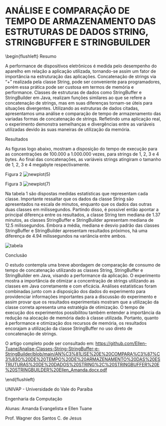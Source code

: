 # ANÁLISE E COMPARAÇÃO DE TEMPO DE ARMAZENAMENTO DAS ESTRUTURAS DE DADOS STRING, STRINGBUFFER E STRINGBUILDER

\begin{flushleft}
Resumo

A performance de dispositivos eletrônicos é medida pelo desempenho do aparelho em relação a aplicação utilizada, tornando-se assim um fator de importância na estruturação das aplicações. Concatenação de strings via “+” realizada pela classe String, pode ser conveniente para programadores, porém essa prática pode ser custosa em termos de memória e performance. Classes de estruturas de dados como StringBuffer e StringBuilder em Java, realizam funções similares ao que se refere a concatenação de strings, mas em suas diferenças tornam-se úteis para situações divergentes. Utilizando as estruturas de dados citadas, apresentamos uma análise e comparação de tempo de armazenamento das variadas formas de concatenação de strings. Refletindo uma aplicação real, o experimento demonstra semelhanças e divergências entre as variáveis utilizadas devido às suas maneiras de utilização da memória. 

Resultados

As figuras  logo abaixo, mostram a disposição do tempo de execução para as concentrações de 100.000 a 1.000.000 vezes, para strings de 1, 2, 3 e 4 bytes. Ao final das concatenações, as variáveis strings atingiram o tamanho de 1, 2, 3 e 4 megabyte respectivamente.

Figura 2
![newplot(5)](https://user-images.githubusercontent.com/75332447/186675536-b73ef919-8725-44c3-8acc-d90e91a94b43.png)

Figura 3
![newplot(7)](https://user-images.githubusercontent.com/75332447/186675425-56dfdcd9-b770-487c-a269-c979e5487413.png)

Na tabela 1 são dispostas medidas estatísticas que representam cada classe. Importante ressaltar que os dados da classe String são apresentados na escala de minutos, enquanto que os dados das outras duas classes em milissegundos. Partindo disso, é possível então apontar a principal diferença entre os resultados, a classe String tem mediana de 1.37 minutos, as classes StringBuffer e StringBuilder apresentam mediana de 12.5 milissegundos. Embora a média, mediana e desvio padrão das classes StringBuffer e StringBuilder apresentam resultados próximos, há uma diferença de 4.94 milissegundos na variância  entre ambos. 

![tabela](https://user-images.githubusercontent.com/75332447/186676900-903ab917-e2aa-4540-9300-8d33506e67c2.png)

Conclusão

O estudo contempla uma breve abordagem de comparação de consumo de tempo de concatenação utilizando as classes String, StringBuffer e StringBuilder em Java, visando a performance da aplicação. O experimento mostra a importância de otimizar a concentração de strings utilizando as classes em Java corretamente e com eficácia. Análises estatísticas foram combinadas junto com a disposição dos dados do experimento para providenciar informações importantes para a discussão do experimento e assim provar que os resultados experimentais mostram que a utilização da classe correta apresenta uma estratégia de otimização. O tempo de execução dos experimentos possibilitou também entender a importância da redução na alocação de memória dado à classe utilizada. Portanto, quanto à performance e otimização dos recursos de memória, os resultados encorajam a utilização da classe StringBuffer no uso direto de concatenação de strings.



O artigo completo pode ser consultado em: https://github.com/Ellen-Tuane/Analise-Classes-String-StringBuffer-e-StringBuilder/blob/main/AN%C3%81LISE%20E%20COMPARA%C3%87%C3%83O%20DE%20TEMPO%20DE%20ARMAZENAMENTO%20DAS%20ESTRUTURAS%20DE%20DADOS%20STRING%2C%20STRINGBUFFER%20E%20STRINGBUILDER%20Ellen_Amanda.docx.pdf

\end{flushleft}

UNIVAP - Universidade do Vale do Paraíba

Engenharia da Computação

Alunas: Amanda Evangelista e Ellen Tuane

Prof. Wagner dos Santos C. de Jesus 
